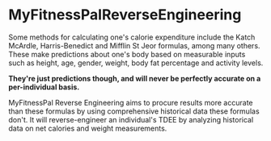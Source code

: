 # MyFitnessPalReverseEngineering

Some methods for calculating one's calorie expenditure include the Katch McArdle, Harris-Benedict and Mifflin St Jeor  formulas, among many others. These make predictions about one's body based on measurable inputs such as height, age, gender, weight, body fat percentage and activity levels.

__They're just predictions though, and will never be perfectly accurate on a per-individual basis.__

MyFitnessPal Reverse Engineering aims to procure results more accurate than these formulas by using comprehensive historical data these formulas don't. It will reverse-engineer an individual's TDEE by analyzing historical data on net calories and weight measurements. 
